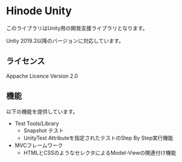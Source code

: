 ﻿# Hinode Unity

このライブラリはUnity用の開発支援ライブラリとなります。

Unity 2019.2以降のバージョンに対応しています。

## ライセンス

Appache Licence Version 2.0

## 機能

以下の機能を提供しています。

- Test Tools/Library
  - Snapshot テスト
  - UnityTest Attributeを指定されたテストのStep By Step実行機能
- MVCフレームワーク
  - HTMLとCSSのようなセレクタによるModel-Viewの関連付け機能
  

